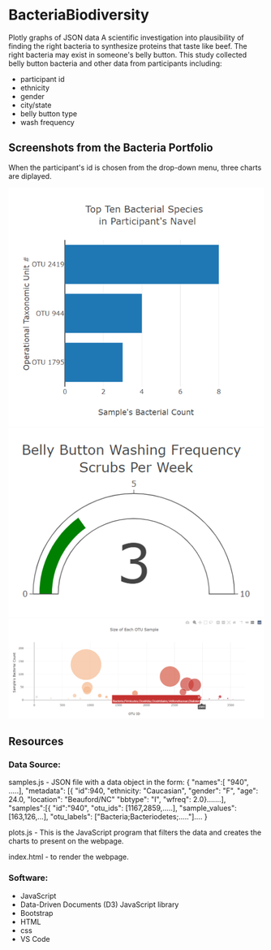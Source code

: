 # BacteriaBiodiversity
Plotly graphs of JSON data
A scientific investigation into plausibility of finding the right bacteria
to synthesize proteins that taste like beef. The right bacteria may exist in 
someone's belly button. This study collected belly button bacteria and other data from participants including:

- participant id
- ethnicity
- gender
- city/state
- belly button type
- wash frequency

## Screenshots from the Bacteria Portfolio
When the participant's id is chosen from the drop-down menu,
three charts are diplayed. 

![](BarChart.PNG)
![](GaugeChart.PNG)
![](BubbleChart.PNG)

## Resources
### Data Source:
samples.js - JSON file with a data object in the form:
 {
 "names":[
  "940", .....],
 "metadata": [{
  "id":940, 
  "ethnicity: "Caucasian",
  "gender": "F",
  "age": 24.0,
  "location": "Beauford/NC"
  "bbtype": "I",
  "wfreq": 2.0}.......],
 "samples":[{
   "id":"940",
   "otu_ids": [1167,2859,.....],
   "sample_values": [163,126,...],
   "otu_labels": ["Bacteria;Bacteriodetes;....."]....
 }

plots.js - This is the JavaScript program that filters the data and creates the charts to present on the webpage.

index.html - to render the webpage.
 
### Software:

- JavaScript
- Data-Driven Documents (D3) JavaScript library
- Bootstrap
- HTML
- css
- VS Code
